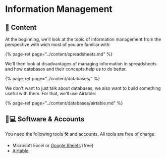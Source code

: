 # Information Management

## 📃 Content <a id="concept"></a>

At the beginning, we'll look at the topic of information management from the perspective with wich most of you are familiar with:

{% page-ref page="../content/spreadsheets.md" %}

We'll then look at disadvantages of managing information in spreadsheets and how databases and their concepts help us to do better.

{% page-ref page="../content/databases/" %}

We don't want to just talk about databases, we also want to build something useful with them. For that, we'll use Airtable:

{% page-ref page="../content/databases/airtable.md" %}

## 👩💻 Software & Accounts <a id="software-and-accounts"></a>

You need the following tools 🛠 and accounts. All tools are free of charge:

* Microsoft Excel or [Google Sheets](https://docs.google.com/spreadsheets) \(free\)
* [Airtable](https://airtable.com)

